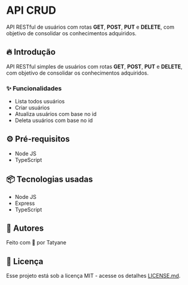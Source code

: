 # API CRUD
API RESTful de usuários com rotas **GET**, **POST**, **PUT** e **DELETE**, com objetivo de consolidar os conhecimentos adquiridos.

## 🔥 Introdução
API RESTful simples de usuários com rotas **GET**, **POST**, **PUT** e **DELETE**, com objetivo de consolidar os conhecimentos adquiridos. 

### ✨ Funcionalidades
- Lista todos usuários
- Criar usuários
- Atualiza usuários com base no id
- Deleta usuários com base no id


## ⚙️ Pré-requisitos
- Node JS
- TypeScript


## 📦 Tecnologias usadas
- Node JS
- Express
- TypeScript

## 👷 Autores
Feito com 💜 por Tatyane

## 📄 Licença
Esse projeto está sob a licença MIT - acesse os detalhes [LICENSE.md](./LICENSE).